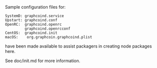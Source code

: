 Sample configuration files for:
```
SystemD: graphcoind.service
Upstart: graphcoind.conf
OpenRC:  graphcoind.openrc
         graphcoind.openrcconf
CentOS:  graphcoind.init
macOS:    org.graphcoin.graphcoind.plist
```
have been made available to assist packagers in creating node packages here.

See doc/init.md for more information.
